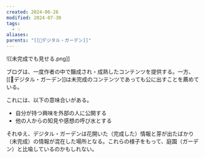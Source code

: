 ```yaml
---
created: 2024-06-26
modified: 2024-07-30
tags:
  - 💡
aliases: 
parents: "[[📝デジタル・ガーデン]]"
---
```

![[未完成でも見せる.png]]

ブログは、一度作者の中で醸成され・成熟したコンテンツを提供する。一方、[[📝デジタル・ガーデン]]は未完成のコンテンツであっても公に出すことを薦めている。

これには、以下の意味合いがある。
- 自分が持つ興味を外部の人に公開する
- 他の人からの知見や感想の呼び水とする

それゆえ、デジタル・ガーデンは花開いた（完成した）情報と芽が出たばかり（未完成）の情報が混在した場所となる。これらの様子をもって、庭園（ガーデン）と比喩しているのかもしれない。

